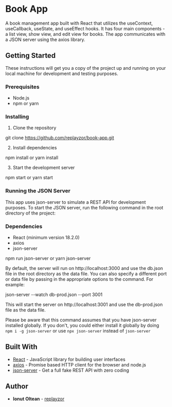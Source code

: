 # Book App

A book management app built with React that utilizes the useContext, useCallback, useState, and useEffect hooks. It has four main components - a list view, show view, and edit view for books. The app communicates with a JSON server using the axios library.

## Getting Started

These instructions will get you a copy of the project up and running on your local machine for development and testing purposes.

### Prerequisites

- Node.js
- npm or yarn

### Installing

1. Clone the repository

git clone https://github.com/replayzor/book-app.git

2. Install dependencies

npm install or yarn install

3. Start the development server

npm start or yarn start

### Running the JSON Server

This app uses json-server to simulate a REST API for development purposes. To start the JSON server, run the following command in the root directory of the project:

### Dependencies

- React (minimum version 18.2.0)
- axios
- json-server

npm run json-server or yarn json-server

By default, the server will run on http://localhost:3000 and use the db.json file in the root directory as the data file. You can also specify a different port or data file by passing in the appropriate options to the command. For example:

json-server --watch db-prod.json --port 3001

This will start the server on http://localhost:3001 and use the db-prod.json file as the data file.

Please be aware that this command assumes that you have json-server installed globally. If you don't, you could either install it globally by doing `npm i -g json-server` or use `npx json-server` instead of `json-server`





## Built With

- [React](https://reactjs.org/) - JavaScript library for building user interfaces
- [axios](https://github.com/axios/axios) - Promise based HTTP client for the browser and node.js
- [json-server](https://github.com/typicode/json-server) - Get a full fake REST API with zero coding

## Author

- **Ionut Oltean** - [replayzor](https://github.com/replayzor)
